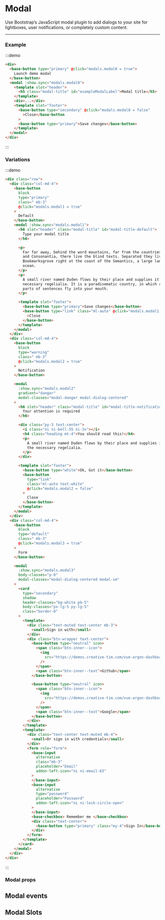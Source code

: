 # Modal

Use Bootstrap’s JavaScript modal plugin to add dialogs to your site for lightboxes, user notifications, or completely custom content.

<hr>

### Example

:::demo

```html
<div>
  <base-button type="primary" @click="modals.modal0 = true">
    Launch demo modal
  </base-button>
  <modal :show.sync="modals.modal0">
    <template slot="header">
      <h5 class="modal-title" id="exampleModalLabel">Modal title</h5>
    </template>
    <div>...</div>
    <template slot="footer">
      <base-button type="secondary" @click="modals.modal0 = false"
        >Close</base-button
      >
      <base-button type="primary">Save changes</base-button>
    </template>
  </modal>
</div>
```

:::

### Variations

:::demo

```html
<div class="row">
  <div class="col-md-4">
    <base-button
      block
      type="primary"
      class=" mb-3"
      @click="modals.modal1 = true"
    >
      Default
    </base-button>
    <modal :show.sync="modals.modal1">
      <h6 slot="header" class="modal-title" id="modal-title-default">
        Type your modal title
      </h6>

      <p>
        Far far away, behind the word mountains, far from the countries Vokalia
        and Consonantia, there live the blind texts. Separated they live in
        Bookmarksgrove right at the coast of the Semantics, a large language
        ocean.
      </p>
      <p>
        A small river named Duden flows by their place and supplies it with the
        necessary regelialia. It is a paradisematic country, in which roasted
        parts of sentences fly into your mouth.
      </p>

      <template slot="footer">
        <base-button type="primary">Save changes</base-button>
        <base-button type="link" class="ml-auto" @click="modals.modal1 = false"
          >Close
        </base-button>
      </template>
    </modal>
  </div>
  <div class="col-md-4">
    <base-button
      block
      type="warning"
      class=" mb-3"
      @click="modals.modal2 = true"
    >
      Notification
    </base-button>

    <modal
      :show.sync="modals.modal2"
      gradient="danger"
      modal-classes="modal-danger modal-dialog-centered"
    >
      <h6 slot="header" class="modal-title" id="modal-title-notification">
        Your attention is required
      </h6>

      <div class="py-3 text-center">
        <i class="ni ni-bell-55 ni-3x"></i>
        <h4 class="heading mt-4">You should read this!</h4>
        <p>
          A small river named Duden flows by their place and supplies it with
          the necessary regelialia.
        </p>
      </div>

      <template slot="footer">
        <base-button type="white">Ok, Got it</base-button>
        <base-button
          type="link"
          class="ml-auto text-white"
          @click="modals.modal2 = false"
        >
          Close
        </base-button>
      </template>
    </modal>
  </div>
  <div class="col-md-4">
    <base-button
      block
      type="default"
      class=" mb-3"
      @click="modals.modal3 = true"
    >
      Form
    </base-button>

    <modal
      :show.sync="modals.modal3"
      body-classes="p-0"
      modal-classes="modal-dialog-centered modal-sm"
    >
      <card
        type="secondary"
        shadow
        header-classes="bg-white pb-5"
        body-classes="px-lg-5 py-lg-5"
        class="border-0"
      >
        <template>
          <div class="text-muted text-center mb-3">
            <small>Sign in with</small>
          </div>
          <div class="btn-wrapper text-center">
            <base-button type="neutral" icon>
              <span class="btn-inner--icon">
                <img
                  src="https://demos.creative-tim.com/vue-argon-dashboard-pro/img/icons/common/github.svg"
                />
              </span>
              <span class="btn-inner--text">Github</span>
            </base-button>

            <base-button type="neutral" icon>
              <span class="btn-inner--icon">
                <img
                  src="https://demos.creative-tim.com/vue-argon-dashboard-pro/img/icons/common/google.svg"
                />
              </span>
              <span class="btn-inner--text">Google</span>
            </base-button>
          </div>
        </template>
        <template>
          <div class="text-center text-muted mb-4">
            <small>Or sign in with credentials</small>
          </div>
          <form role="form">
            <base-input
              alternative
              class="mb-3"
              placeholder="Email"
              addon-left-icon="ni ni-email-83"
            >
            </base-input>
            <base-input
              alternative
              type="password"
              placeholder="Password"
              addon-left-icon="ni ni-lock-circle-open"
            >
            </base-input>
            <base-checkbox> Remember me </base-checkbox>
            <div class="text-center">
              <base-button type="primary" class="my-4">Sign In</base-button>
            </div>
          </form>
        </template>
      </card>
    </modal>
  </div>
</div>
```

:::

<script>
export default {
    data(){
        return {
            modals: {
               modal0: false,
               modal1: false,
               modal2: false,
               modal3: false
            }
        }
    }
}
</script>

### Modal props

<props-table component-name="modal"></props-table>

## Modal events

<events-table :events="[
{name: 'close', description: 'triggers when modal closes', params: 'the updated value'}
]"/>

## Modal Slots

<slots-table :slots="[
          {name: 'default', description: 'Default content for modal'},
          {name: 'header', description: 'Modal header content'},
          {name: 'footer', description: 'Modal footer content'},
          {name: 'close-button', description: 'Content for modal close button'},
          ]"/>

